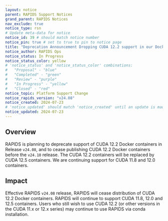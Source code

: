 ```yaml
---
layout: notice
parent: RAPIDS Support Notices
grand_parent: RAPIDS Notices
nav_exclude: true
notice_type: rsn
# Update meta-data for notice
notice_id: 39 # should match notice number
notice_pin: true # set to true to pin to notice page
title: "Deprecation Announcement Dropping CUDA 12.2 support in our Docker Images in Release v24.08"
notice_author: RAPIDS Ops
notice_status: In Progress
notice_status_color: yellow
# 'notice_status' and 'notice_status_color' combinations:
#   "Proposal" - "blue"
#   "Completed" - "green"
#   "Review" - "purple"
#   "In Progress" - "yellow"
#   "Closed" - "red"
notice_topic: Platform Support Change
notice_rapids_version: "v24.08"
notice_created: 2024-07-23
# 'notice_updated' should match 'notice_created' until an update is made
notice_updated: 2024-07-23
---
```


## Overview

RAPIDS is planning to deprecate support of CUDA 12.2 Docker containers in Release `v24.08`, and to cease publishing CUDA 12.2 Docker containers before the `v24.10` release.
The CUDA 12.2 containers will be replaced by CUDA 12.5 containers.
We are continuing support for CUDA 11.8 and 12.0 containers.

## Impact

Effective RAPIDS `v24.08` release, RAPIDS will cease distribution of CUDA 12.2 Docker containers. RAPIDS will continue to support CUDA 11.8, 12.0 and 12.5 containers. Users who still wish to use CUDA 12.2 (or other versions in the CUDA 11.x or 12.x series) may continue to use RAPIDS via conda installation.
